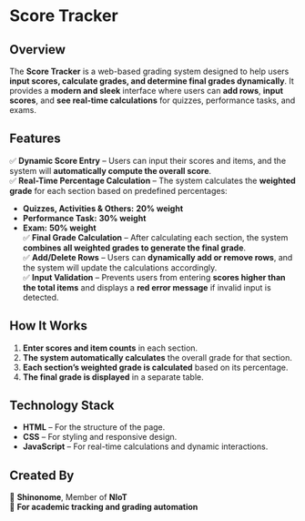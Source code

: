 # Score Tracker  

## Overview  
The **Score Tracker** is a web-based grading system designed to help users **input scores, calculate grades, and determine final grades dynamically**. It provides a **modern and sleek** interface where users can **add rows**, **input scores**, and **see real-time calculations** for quizzes, performance tasks, and exams.  

## Features  
✅ **Dynamic Score Entry** – Users can input their scores and items, and the system will **automatically compute the overall score**.  
✅ **Real-Time Percentage Calculation** – The system calculates the **weighted grade** for each section based on predefined percentages:  
- **Quizzes, Activities & Others:** **20% weight**  
- **Performance Task:** **30% weight**  
- **Exam:** **50% weight**  
✅ **Final Grade Calculation** – After calculating each section, the system **combines all weighted grades to generate the final grade**.  
✅ **Add/Delete Rows** – Users can **dynamically add or remove rows**, and the system will update the calculations accordingly.  
✅ **Input Validation** – Prevents users from entering **scores higher than the total items** and displays a **red error message** if invalid input is detected.  

## How It Works  
1. **Enter scores and item counts** in each section.  
2. **The system automatically calculates** the overall grade for that section.  
3. **Each section’s weighted grade is calculated** based on its percentage.  
4. **The final grade is displayed** in a separate table.  

## Technology Stack  
- **HTML** – For the structure of the page.  
- **CSS** – For styling and responsive design.  
- **JavaScript** – For real-time calculations and dynamic interactions.  

## Created By  
👤 **Shinonome**, Member of **NIoT**  
🚀 **For academic tracking and grading automation**  

